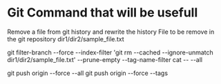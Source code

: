 # Git Command that will be usefull

Remove a file from git history and rewrite the history
File to be remove in the git repository
  dir1/dir2/sample_file.txt

git filter-branch --force --index-filter 'git rm --cached --ignore-unmatch dir1/dir2/sample_file.txt' --prune-empty --tag-name-filter cat -- --all

git push origin --force --all
git push origin --force --tags

